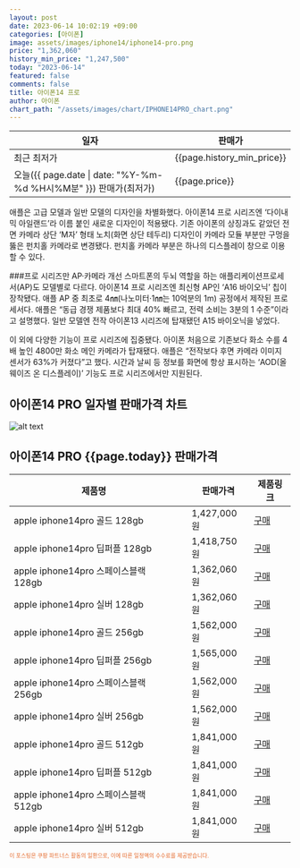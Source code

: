 ```yaml
---
layout: post
date: 2023-06-14 10:02:19 +09:00
categories: [아이폰]
image: assets/images/iphone14/iphone14-pro.png
price: "1,362,060"
history_min_price: "1,247,500"
today: "2023-06-14"
featured: false
comments: false
title: 아이폰14 프로
author: 아이폰
chart_path: "/assets/images/chart/IPHONE14PRO_chart.png"
---
```


<main>
<table id="rwd-table-large">
<thread>
<tr>
<th>일자</th>
<th>판매가</th>
</tr>
</thread>
<tbody>
<tr><td>최근 최저가</td><td>{{page.history_min_price}}</td></tr>
<tr><td>오늘({{ page.date | date: "%Y-%m-%d %H시%M분" }}) 판매가(최저가)</td><td>{{page.price}}</td></tr>
</tbody>
</table>
</main>


애플은 고급 모델과 일반 모델의 디자인을 차별화했다. 아이폰14 프로 시리즈엔 ‘다이내믹 아일랜드’라 이름 붙인 새로운 디자인이 적용됐다. 기존 아이폰의 상징과도 같았던 전면 카메라 상단 ‘M자’ 형태 노치(화면 상단 테두리) 디자인이 카메라 모듈 부분만 구멍을 뚫은 펀치홀 카메라로 변경됐다. 펀치홀 카메라 부분은 하나의 디스플레이 창으로 이용할 수 있다.

###프로 시리즈만 AP·카메라 개선
스마트폰의 두뇌 역할을 하는 애플리케이션프로세서(AP)도 모델별로 다르다. 아이폰14 프로 시리즈엔 최신형 AP인 ‘A16 바이오닉’ 칩이 장착됐다. 애플 AP 중 최초로 4㎚(나노미터·1㎚는 10억분의 1m) 공정에서 제작된 프로세서다. 애플은 “동급 경쟁 제품보다 최대 40% 빠르고, 전력 소비는 3분의 1 수준”이라고 설명했다. 일반 모델엔 전작 아이폰13 시리즈에 탑재됐던 A15 바이오닉을 넣었다.

이 외에 다양한 기능이 프로 시리즈에 집중됐다. 아이폰 처음으로 기존보다 화소 수를 4배 높인 4800만 화소 메인 카메라가 탑재됐다. 애플은 “전작보다 후면 카메라 이미지 센서가 63%가 커졌다”고 했다. 시간과 날씨 등 정보를 화면에 항상 표시하는 ‘AOD(올웨이즈 온 디스플레이)’ 기능도 프로 시리즈에서만 지원된다.

## 아이폰14 PRO 일자별 판매가격 차트
![alt text]({{page.chart_path}} "아이폰14 PRO 판매가격 차트")

## 아이폰14 PRO {{page.today}} 판매가격
<main>
<table id="rwd-table-large">
  <thead>
    <tr>
      <th>제품명</th>
      <th></th>
      <th>판매가격</th>
      <th>제품링크</th>
    </tr>
  </thead>
  <tbody><tr>
        <td>apple iphone14pro 골드 128gb </td>
        <td></td>
        <td>1,427,000원</td>
        <td><a href='https://link.coupang.com/a/SOYqH' target='_blank'>구매</a></td>
        </tr><tr>
        <td>apple iphone14pro 딥퍼플 128gb </td>
        <td></td>
        <td>1,418,750원</td>
        <td><a href='https://link.coupang.com/a/SOYs5' target='_blank'>구매</a></td>
        </tr><tr>
        <td>apple iphone14pro 스페이스블랙 128gb </td>
        <td></td>
        <td>1,362,060원</td>
        <td><a href='https://link.coupang.com/a/SOYvt' target='_blank'>구매</a></td>
        </tr><tr>
        <td>apple iphone14pro 실버 128gb </td>
        <td></td>
        <td>1,362,060원</td>
        <td><a href='https://link.coupang.com/a/SOYxD' target='_blank'>구매</a></td>
        </tr><tr>
        <td>apple iphone14pro 골드 256gb </td>
        <td></td>
        <td>1,562,000원</td>
        <td><a href='https://link.coupang.com/a/SOYzH' target='_blank'>구매</a></td>
        </tr><tr>
        <td>apple iphone14pro 딥퍼플 256gb </td>
        <td></td>
        <td>1,565,000원</td>
        <td><a href='https://link.coupang.com/a/SOYCd' target='_blank'>구매</a></td>
        </tr><tr>
        <td>apple iphone14pro 스페이스블랙 256gb </td>
        <td></td>
        <td>1,562,000원</td>
        <td><a href='https://link.coupang.com/a/SOYEY' target='_blank'>구매</a></td>
        </tr><tr>
        <td>apple iphone14pro 실버 256gb </td>
        <td></td>
        <td>1,562,000원</td>
        <td><a href='https://link.coupang.com/a/SOYLE' target='_blank'>구매</a></td>
        </tr><tr>
        <td>apple iphone14pro 골드 512gb </td>
        <td></td>
        <td>1,841,000원</td>
        <td><a href='https://link.coupang.com/a/SOYNI' target='_blank'>구매</a></td>
        </tr><tr>
        <td>apple iphone14pro 딥퍼플 512gb </td>
        <td></td>
        <td>1,841,000원</td>
        <td><a href='https://link.coupang.com/a/SOYPE' target='_blank'>구매</a></td>
        </tr><tr>
        <td>apple iphone14pro 스페이스블랙 512gb </td>
        <td></td>
        <td>1,841,000원</td>
        <td><a href='https://link.coupang.com/a/SOYRG' target='_blank'>구매</a></td>
        </tr><tr>
        <td>apple iphone14pro 실버 512gb </td>
        <td></td>
        <td>1,841,000원</td>
        <td><a href='https://link.coupang.com/a/SOYUa' target='_blank'>구매</a></td>
        </tr></tbody>
</table>

</main>
<div style="color:#e56a2c;font-size: 0.7em;" >
이 포스팅은 쿠팡 파트너스 활동의 일환으로, 이에 따른 일정액의 수수료를 제공받습니다.
</div>
